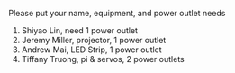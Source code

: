 Please put your name, equipment, and power outlet needs

1. Shiyao Lin, need 1 power outlet
2. Jeremy Miller, projector, 1 power outlet
3. Andrew Mai, LED Strip, 1 power outlet
4. Tiffany Truong, pi & servos, 2 power outlets
